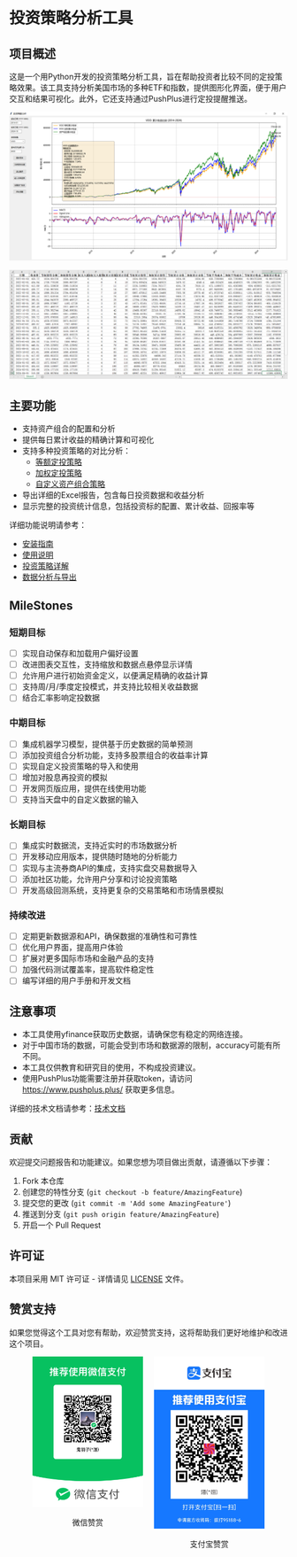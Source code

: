 # 投资策略分析工具

## 项目概述

这是一个用Python开发的投资策略分析工具，旨在帮助投资者比较不同的定投策略效果。该工具支持分析美国市场的多种ETF和指数，提供图形化界面，便于用户交互和结果可视化。此外，它还支持通过PushPlus进行定投提醒推送。

![SPY累计收益](images/example1.png)

![定投数据分析](images/example2.png)

## 主要功能

- 支持资产组合的配置和分析
- 提供每日累计收益的精确计算和可视化
- 支持多种投资策略的对比分析：
  - [等额定投策略](docs/investment-strategies.md#等额定投)
  - [加权定投策略](docs/investment-strategies.md#加权定投)
  - [自定义资产组合策略](docs/investment-strategies.md#资产组合策略)
- 导出详细的Excel报告，包含每日投资数据和收益分析
- 显示完整的投资统计信息，包括投资标的配置、累计收益、回报率等

详细功能说明请参考：
- [安装指南](docs/installation.md)
- [使用说明](docs/usage.md)
- [投资策略详解](docs/investment-strategies.md)
- [数据分析与导出](docs/data-analysis.md)

## MileStones

### 短期目标

- [ ] 实现自动保存和加载用户偏好设置
- [ ] 改进图表交互性，支持缩放和数据点悬停显示详情
- [ ] 允许用户进行初始资金定义，以便满足精确的收益计算
- [ ] 支持周/月/季度定投模式，并支持比较相关收益数据
- [ ] 结合汇率影响定投数据

### 中期目标

- [ ] 集成机器学习模型，提供基于历史数据的简单预测
- [ ] 添加投资组合分析功能，支持多股票组合的收益率计算
- [ ] 实现自定义投资策略的导入和使用
- [ ] 增加对股息再投资的模拟
- [ ] 开发网页版应用，提供在线使用功能
- [ ] 支持当天盘中的自定义数据的输入

### 长期目标

- [ ] 集成实时数据流，支持近实时的市场数据分析
- [ ] 开发移动应用版本，提供随时随地的分析能力
- [ ] 实现与主流券商API的集成，支持实盘交易数据导入
- [ ] 添加社区功能，允许用户分享和讨论投资策略
- [ ] 开发高级回测系统，支持更复杂的交易策略和市场情景模拟

### 持续改进

- [ ] 定期更新数据源和API，确保数据的准确性和可靠性
- [ ] 优化用户界面，提高用户体验
- [ ] 扩展对更多国际市场和金融产品的支持
- [ ] 加强代码测试覆盖率，提高软件稳定性
- [ ] 编写详细的用户手册和开发文档

## 注意事项

- 本工具使用yfinance获取历史数据，请确保您有稳定的网络连接。
- 对于中国市场的数据，可能会受到市场和数据源的限制，accuracy可能有所不同。
- 本工具仅供教育和研究目的使用，不构成投资建议。
- 使用PushPlus功能需要注册并获取token，请访问 https://www.pushplus.plus/ 获取更多信息。

详细的技术文档请参考：[技术文档](docs/technical.md)

## 贡献

欢迎提交问题报告和功能建议。如果您想为项目做出贡献，请遵循以下步骤：

1. Fork 本仓库
2. 创建您的特性分支 (`git checkout -b feature/AmazingFeature`)
3. 提交您的更改 (`git commit -m 'Add some AmazingFeature'`)
4. 推送到分支 (`git push origin feature/AmazingFeature`)
5. 开启一个 Pull Request

## 许可证

本项目采用 MIT 许可证 - 详情请见 [LICENSE](LICENSE) 文件。

## 赞赏支持

如果您觉得这个工具对您有帮助，欢迎赞赏支持，这将帮助我们更好地维护和改进这个项目。

<div style="display: flex; justify-content: center; gap: 20px;">
    <div style="text-align: center;">
        <img src="images/wechat_qr.png" alt="微信收款码" width="200"/>
        <p>微信赞赏</p>
    </div>
    <div style="text-align: center;">
        <img src="images/alipay_qr.jpg" alt="支付宝收款码" width="200"/>
        <p>支付宝赞赏</p>
    </div>
</div>